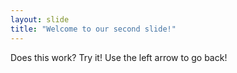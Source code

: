```yaml
---
layout: slide
title: "Welcome to our second slide!"
---
```

Does this work? Try it!
Use the left arrow to go back!
